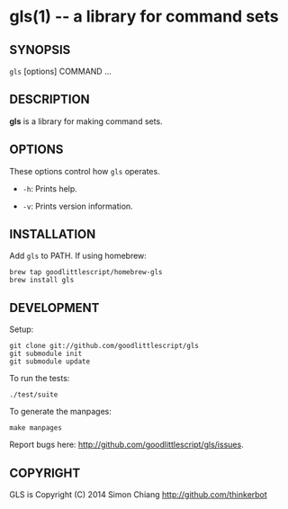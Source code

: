 gls(1) -- a library for command sets
=============================================

## SYNOPSIS

`gls` [options] COMMAND ...

## DESCRIPTION

**gls** is a library for making command sets.

## OPTIONS

These options control how `gls` operates.

* `-h`:
  Prints help.

* `-v`:
  Prints version information.

## INSTALLATION

Add `gls` to PATH. If using homebrew:

    brew tap goodlittlescript/homebrew-gls
    brew install gls

## DEVELOPMENT

Setup:

    git clone git://github.com/goodlittlescript/gls
    git submodule init
    git submodule update

To run the tests:

    ./test/suite

To generate the manpages:

    make manpages

Report bugs here: http://github.com/goodlittlescript/gls/issues.

## COPYRIGHT

GLS is Copyright (C) 2014 Simon Chiang <http://github.com/thinkerbot>
